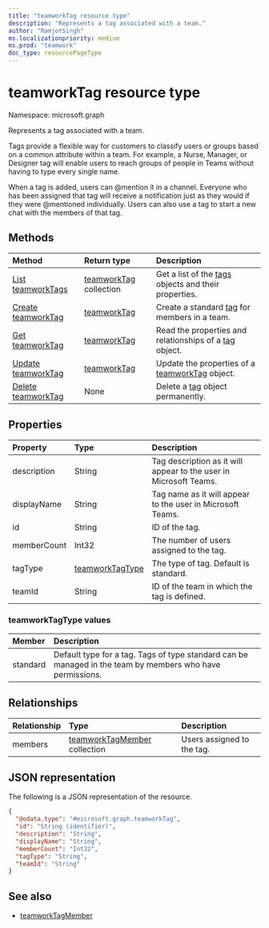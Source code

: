 ```yaml
---
title: "teamworkTag resource type"
description: "Represents a tag associated with a team."
author: "RamjotSingh"
ms.localizationpriority: medium
ms.prod: "teamwork"
doc_type: resourcePageType
---
```


# teamworkTag resource type

Namespace: microsoft.graph

Represents a tag associated with a team.

Tags provide a flexible way for customers to classify users or groups based on a common attribute within a team. For example, a Nurse, Manager, or Designer tag will enable users to reach groups of people in Teams without having to type every single name.

When a tag is added, users can @mention it in a channel. Everyone who has been assigned that tag will receive a notification just as they would if they were @mentioned individually. Users can also use a tag to start a new chat with the members of that tag.

## Methods
|Method|Return type|Description|
|:---|:---|:---|
|[List teamworkTags](../api/teamworktag-list.md)|[teamworkTag](teamworktag.md) collection|Get a list of the [tags](../resources/teamworktag.md) objects and their properties.|
|[Create teamworkTag](../api/teamworktag-post.md)|[teamworkTag](teamworktag.md)|Create a standard [tag](../resources/teamworktag.md) for members in a team.|
|[Get teamworkTag](../api/teamworktag-get.md)|[teamworkTag](teamworktag.md)|Read the properties and relationships of a [tag](../resources/teamworktag.md) object.|
|[Update teamworkTag](../api/teamworktag-update.md)|[teamworkTag](teamworktag.md)|Update the properties of a [teamworkTag](../resources/teamworktag.md) object.|
|[Delete teamworkTag](../api/teamworktag-delete.md)|None|Delete a [tag](../resources/teamworktag.md) object permanently.|

## Properties
|Property|Type|Description|
|:---|:---|:---|
|description|String|Tag description as it will appear to the user in Microsoft Teams.|
|displayName|String|Tag name as it will appear to the user in Microsoft Teams.|
|id|String|ID of the tag.|
|memberCount|Int32|The number of users assigned to the tag.|
|tagType|[teamworkTagType](../resources/teamworktag.md#teamworktagtype-values)|The type of tag. Default is standard.|
|teamId|String|ID of the team in which the tag is defined.|


### teamworkTagType values

| Member   | Description                                                                                               |
|:---------|:----------------------------------------------------------------------------------------------------------|
| standard | Default type for a tag. Tags of type standard can be managed in the team by members who have permissions. |

## Relationships
|Relationship|Type|Description|
|:---|:---|:---|
|members|[teamworkTagMember](../resources/teamworktagmember.md) collection|Users assigned to the tag.|

## JSON representation
The following is a JSON representation of the resource.
<!-- {
  "blockType": "resource",
  "keyProperty": "id",
  "@odata.type": "microsoft.graph.teamworkTag",
  "baseType": "microsoft.graph.entity",
  "openType": false
}
-->
``` json
{
  "@odata.type": "#microsoft.graph.teamworkTag",
  "id": "String (identifier)",
  "description": "String",
  "displayName": "String",
  "memberCount": "Int32",
  "tagType": "String",
  "teamId": "String"
}
```

## See also
- [teamworkTagMember](../resources/teamworktagmember.md)